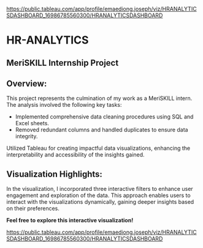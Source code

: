 https://public.tableau.com/app/profile/emaediong.joseph/viz/HRANALYTICSDASHBOARD_16986785560300/HRANALYTICSDASHBOARD

# HR-ANALYTICS

## MeriSKILL Internship Project

## Overview:

This project represents the culmination of my work as a MeriSKILL intern. The analysis involved the following key tasks:

- Implemented comprehensive data cleaning procedures using SQL and Excel sheets.
- Removed redundant columns and handled duplicates to ensure data integrity.

Utilized Tableau for creating impactful data visualizations, enhancing the interpretability and accessibility of the insights gained.

## Visualization Highlights:

In the visualization, I incorporated three interactive filters to enhance user engagement and exploration of the data. This approach enables users to interact with the visualizations dynamically, gaining deeper insights based on their preferences.

**Feel free to explore this interactive visualization!**

https://public.tableau.com/app/profile/emaediong.joseph/viz/HRANALYTICSDASHBOARD_16986785560300/HRANALYTICSDASHBOARD
